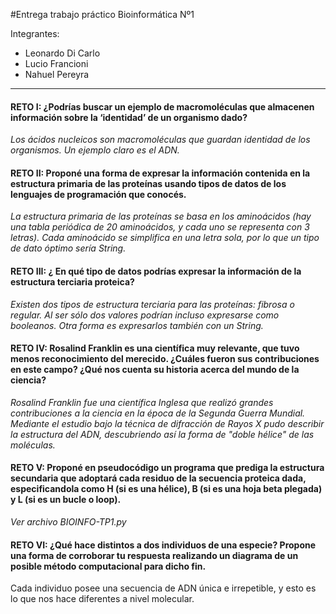 #Entrega trabajo práctico Bioinformática Nº1

Integrantes: 
- Leonardo Di Carlo
- Lucio Francioni
- Nahuel Pereyra

---


#### RETO I: ¿Podrías buscar un ejemplo de macromoléculas que almacenen información sobre la ‘identidad’ de un organismo dado?

*Los ácidos nucleicos son macromoléculas que guardan identidad de los organismos. Un ejemplo claro es el ADN.*

#### RETO II: Proponé una forma de expresar la información contenida en la estructura primaria de las proteínas usando tipos de datos de los lenguajes de programación que conocés.

*La estructura primaria de las proteínas se basa en los aminoácidos (hay una tabla periódica de 20 aminoácidos, y cada uno se        representa con 3 letras). Cada aminoácido se simplifica en una letra sola, por lo que un tipo de dato óptimo sería String.*

#### RETO III: ¿ En qué tipo de datos podrías expresar la información de la estructura terciaria proteica?

*Existen dos tipos de estructura terciaria para las proteínas: fibrosa o regular. Al ser sólo dos valores podrían incluso expresarse como booleanos. Otra forma es expresarlos también con un String.*

#### RETO IV: Rosalind Franklin es una científica muy relevante, que tuvo menos reconocimiento del merecido. ¿Cuáles fueron sus contribuciones en este campo? ¿Qué nos cuenta su historia acerca del mundo de la ciencia?

*Rosalind Franklin fue una científica Inglesa que realizó grandes contribuciones a la ciencia en la época de la Segunda Guerra Mundial. Mediante el estudio bajo la técnica de difracción de Rayos X pudo describir la estructura del ADN, descubriendo así la forma de "doble hélice" de las moléculas.*

#### RETO V: Proponé en pseudocódigo un programa que prediga la estructura secundaria que adoptará cada residuo de la secuencia proteica dada, especificandola como H (si es una hélice), B (si es una hoja beta plegada) y L (si es un bucle o loop).

*Ver archivo BIOINFO-TP1.py*

#### RETO VI: ¿Qué hace distintos a dos individuos de una especie? Propone una forma de corroborar tu respuesta realizando un diagrama de un posible método computacional para dicho fin.

Cada individuo posee una secuencia de ADN única e irrepetible, y esto es lo que nos hace diferentes a nivel molecular.
